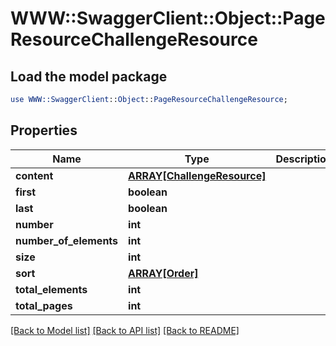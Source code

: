 # WWW::SwaggerClient::Object::PageResourceChallengeResource

## Load the model package
```perl
use WWW::SwaggerClient::Object::PageResourceChallengeResource;
```

## Properties
Name | Type | Description | Notes
------------ | ------------- | ------------- | -------------
**content** | [**ARRAY[ChallengeResource]**](ChallengeResource.md) |  | [optional] 
**first** | **boolean** |  | [optional] 
**last** | **boolean** |  | [optional] 
**number** | **int** |  | [optional] 
**number_of_elements** | **int** |  | [optional] 
**size** | **int** |  | [optional] 
**sort** | [**ARRAY[Order]**](Order.md) |  | [optional] 
**total_elements** | **int** |  | [optional] 
**total_pages** | **int** |  | [optional] 

[[Back to Model list]](../README.md#documentation-for-models) [[Back to API list]](../README.md#documentation-for-api-endpoints) [[Back to README]](../README.md)


